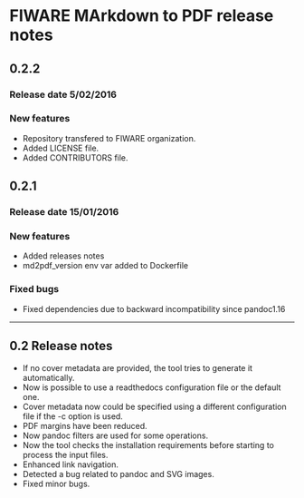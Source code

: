 # FIWARE MArkdown to PDF release notes

## 0.2.2
### Release date 5/02/2016 

### New features
* Repository transfered to FIWARE organization.
* Added LICENSE file.
* Added CONTRIBUTORS file.



## 0.2.1
### Release date 15/01/2016 

### New features
* Added releases notes
* md2pdf_version env var added to Dockerfile

### Fixed bugs
* Fixed dependencies due to backward incompatibility since pandoc1.16 


----

## 0.2 Release notes

* If no cover metadata are provided, the tool tries to generate it automatically.
* Now is possible to use a readthedocs configuration file or the default one.
* Cover metadata now could be specified using a different configuration file if the -c option is used.
* PDF margins have been reduced.
* Now pandoc filters are used for some operations.
* Now the tool checks the installation requirements before starting to process the input files.
* Enhanced link navigation.
* Detected a bug related to pandoc and SVG images.
* Fixed minor bugs.
